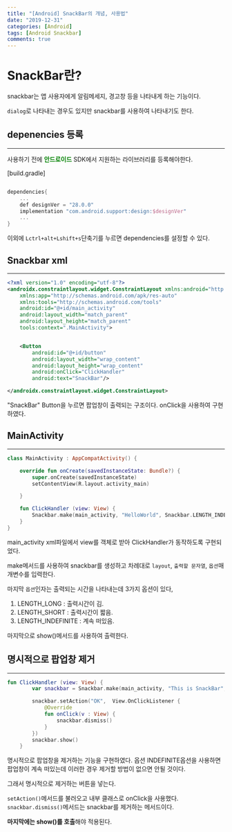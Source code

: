 ```yaml
---
title: "[Android] SnackBar의 개념, 사용법"
date: "2019-12-31"
categories: [Android]
tags: [Android Snackbar]
comments: true
---
```


<style>
    .android {
        color: green;
    } 
</style>

# SnackBar란?

snackbar는 앱 사용자에게 알림메세지, 경고창 등을 나타내게 하는 기능이다.

`dialog`로 나타내는 경우도 있지만 snackbar를 사용하여 나타내기도 한다.

## depenencies 등록

---

사용하기 전에 <a class="android">**안드로이드**</a> SDK에서 지원하는 라이브러리를 등록해야한다.

[build.gradle]

```kotlin

dependencies{
    ...
    def designVer = "28.0.0"
    implementation "com.android.support:design:$designVer"
    ...
}
```

이외에 `Lctrl+alt+Lshift+s`단축기를 누르면 dependencies를 설정할 수 있다.

## Snackbar xml

---

```xml
<?xml version="1.0" encoding="utf-8"?>
<androidx.constraintlayout.widget.ConstraintLayout xmlns:android="http://schemas.android.com/apk/res/android"
    xmlns:app="http://schemas.android.com/apk/res-auto"
    xmlns:tools="http://schemas.android.com/tools"
    android:id="@+id/main_activity"
    android:layout_width="match_parent"
    android:layout_height="match_parent"
    tools:context=".MainActivity">


    <Button
        android:id="@+id/button"
        android:layout_width="wrap_content"
        android:layout_height="wrap_content"
        android:onClick="ClickHandler"
        android:text="SnackBar"/>

</androidx.constraintlayout.widget.ConstraintLayout>
```

"SnackBar" Button을 누르면 팝업창이 출력되는 구조이다. onClick을 사용하여 구현하였다.

## MainActivity

---

```kotlin
class MainActivity : AppCompatActivity() {

    override fun onCreate(savedInstanceState: Bundle?) {
        super.onCreate(savedInstanceState)
        setContentView(R.layout.activity_main)

    }

    fun ClickHandler (view: View) {
        Snackbar.make(main_activity, "HelloWorld", Snackbar.LENGTH_INDEFINITE).show()
    }
}
```

main_activity xml파일에서 view를 객체로 받아 ClickHandler가 동작하도록 구현되었다.

make메서드를 사용하여 snackbar를 생성하고 차례대로 `layout`, `출력할 문자열`, `옵션`매개변수를 입력한다.

마지막 `옵션`인자는 출력되는 시간을 나타내는데 3가지 옵션이 있다,

1. LENGTH_LONG : 출력시간이 김.
2. LENGTH_SHORT : 출력시간이 짧음.
3. LENGTH_INDEFINITE : 계속 떠있음.

마지막으로 show()메서드를 사용하여 출력한다.

## 명시적으로 팝업창 제거

---

```kotlin
fun ClickHandler (view: View) {
        var snackbar = Snackbar.make(main_activity, "This is SnackBar", Snackbar.LENGTH_SHORT)

        snackbar.setAction("OK",  View.OnClickListener {
            @Override
            fun onClick(v : View) {
                snackbar.dismiss()
            }
        })
        snackbar.show()
    }
```

명시적으로 팝업창을 제거하는 기능을 구현하였다.
옵션 INDEFINITE옵션을 사용하면 팝업창이 계속 떠있는데 이러한 경우 제거할 방법이 없으면 안될 것이다.

그래서 명시적으로 제거하는 버튼을 넣는다.

`setAction()`메서드를 불러오고 내부 클래스로 onClick을 사용했다. `snackbar.dismiss()`메서드는 snackbar를 제거하는 메서드이다.

**마지막에는 show()를 호출**해야 적용된다.
